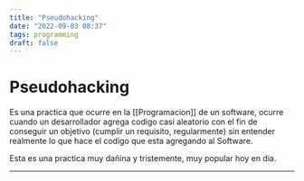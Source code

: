 ```yaml
---
title: "Pseudohacking"
date: "2022-09-03 08:37"
tags: programming
draft: false
---
```

# Pseudohacking
Es una practica que ocurre en la [[Programacion]] de un software, ocurre cuando un desarrollador agrega codigo casi aleatorio con el fin de conseguir un objetivo (cumplir un requisito, regularmente) sin entender realmente lo que hace el codigo que esta agregando al Software.

Esta es una practica muy dañina y tristemente, muy popular hoy en dia.
___
